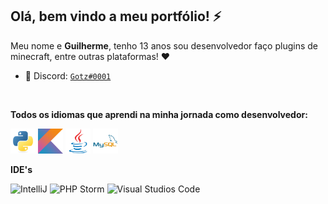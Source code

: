 ## Olá, bem vindo a meu portfólio! :zap:

Meu nome e **Guilherme**, tenho 13 anos sou desenvolvedor faço plugins de minecraft, entre outras plataformas! :heart:
- :speech_balloon: Discord: [`Gotz#0001`](https://discord.com/users/737282221232095324)

<br>

**Todos os idiomas que aprendi na minha jornada como desenvolvedor:**

<p align="left">
    <img src="https://raw.githubusercontent.com/devicons/devicon/master/icons/python/python-original.svg" width="40" height="40" />
  <img src="https://raw.githubusercontent.com/devicons/devicon/master/icons/kotlin/kotlin-original.svg" width="40" height="40" />
  <img src="https://raw.githubusercontent.com/devicons/devicon/master/icons/java/java-original.svg" alt="java" width="40" height="40" />
  <img src="https://raw.githubusercontent.com/devicons/devicon/master/icons/mysql/mysql-original-wordmark.svg" width="40" height="40" />

**IDE's**

  ![IntelliJ](https://img.shields.io/badge/IntelliJ-000000?style=for-the-badge&logo=intellij-idea&logoColor=blue)
  ![PHP Storm](https://img.shields.io/badge/PHP%20Storm-000000?style=for-the-badge&logo=phpstorm&logoColor=white)
  ![Visual Studios Code](https://img.shields.io/badge/Visual%20Studio%20Code-000000?style=for-the-badge&logo=visual%20studio%20code&logoColor=blue)

